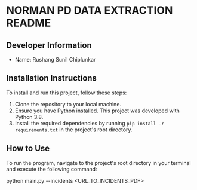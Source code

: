 # NORMAN PD DATA EXTRACTION README

## Developer Information
- Name: Rushang Sunil Chiplunkar

## Installation Instructions
To install and run this project, follow these steps:
1. Clone the repository to your local machine.
2. Ensure you have Python installed. This project was developed with Python 3.8.
3. Install the required dependencies by running `pip install -r requirements.txt` in the project's root directory.

## How to Use
To run the program, navigate to the project's root directory in your terminal and execute the following command:

python main.py --incidents <URL_TO_INCIDENTS_PDF>







